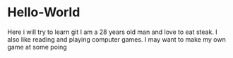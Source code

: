 # Hello-World
Here i will try to learn git
I am a 28 years old man and love to eat steak. I also like reading and playing computer games. I may want to make my own game at some poing
